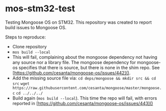 # mos-stm32-test

Testing Mongoose OS on STM32.  This repository was created to report build issues to Mongoose OS.

Steps to reproduce:

* Clone repository
* `mos build --local`
* This will fail, complaining about the mongoose dependency not having any source nor a library file.  The mongoose dependency for mongoose-os specifies that there is source, but there is none in the shim repo.  See [https://github.com/cesanta/mongoose-os/issues/442]().
* Add the missing source file via:
	`cd deps/mongoose && mkdir src && cd src`
	`wget https://raw.githubusercontent.com/cesanta/mongoose/master/mongoose.c`
	`cd ../../../`
* Build again (`mos build --local`).  This time the repo will fail, with errors reported in [https://github.com/cesanta/mongoose-os/issues/443]()